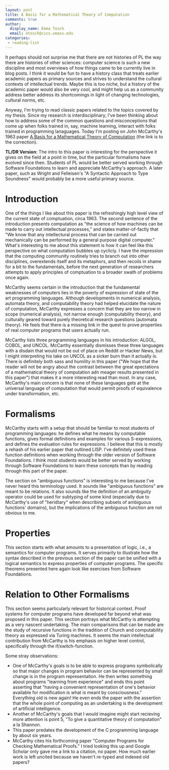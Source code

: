 ```yaml
---
layout: post
title: A Basis for a Mathematical Theory of Computation
comments: true
author:
  display_name: Emma Tosch
  email: etosch@cics.umass.edu
categories:
 - reading-list
---
```


It perhaps should not surprise me that there are not histories of PL the way there are histories of other sciences: computer science is such a new discipline and most overviews of how things came to be currently live in blog posts. I think it would be fun to have a history class that treats earlier academic papers as primary sources and strives to understand the cultural contexts of intellectual trends. Maybe this is too niche, but a history of the academic paper would also be very cool, and might help us as a community address better address its shortcomings in light of changing technologies, cultural norms, etc.

Anyway, I'm trying to read classic papers related to the topics covered by my thesis. Since my research is interdisciplinary, I've been thinking about how to address some of the common questions and misconceptions that come up when folks trained in, say, machine learning, interact with folks trained in programming lanaguages. Today I'm posting on John McCarthy's 1963 paper [A Basis for a Mathematical Theory of Computation](https://ropas.snu.ac.kr/~kwang/4190.310/mccarthy63basis.pdf) (the link is to the correction).

**TL/DR Version**: The intro to this paper is interesting for the perspective it gives on the field at a point in time, but the particular formalisms have evolved since then. Students of PL would be better served working through Software Foundations to learn and appreciate McCarthy's approach. A later paper, such as Wright and Felleisen's "A Syntactic Approach to Type Soundness" would probably be a more useful primary source.

<!--break-->

# Introduction 

One of the things I like about this paper is the refreshingly high level view of the current state of comptuation, circa 1963. The second sentence of the introduction presents computation as "the science of how machines can be made to carry out intellectual processes," and states matter-of-factly that "We know that any intellectural process that can be carried out mechanically can be performed by a general purpose digital computer."  What's interesting to me about this statement is how it can feel like this perspective on what computation bubbles up cyclicly. I have the impression that the computing community routinely tries to branch out into other disciplines, overextends itself and its metaphors, and then recoils in shame for a bit to the fundamentals, before the next generation of researchers attempts to apply principles of comptuation to a broader swath of problems once again. 

McCarthy seems certain in the introduction that the fundamental weaknesses of computers lies in the poverty of expression of state of the art programming languages. Although developments in numerical analysis, automata theory, and computability theory had helped elucidate the nature of computation, McCarthy expresses a concern that they are too narrow in scope (numerical analysis), not narrow enough (computability theory), and culturally geared toward purely theoretical research questions (automata theory). He feels that there is a missing link in the quest to prove properties of real computer programs that users actually run.


McCarthy lists three programming languages in his introduction: ALGOL, COBOL, and UNCOL. McCarthy essentially dismisses these three languages with a disdain that would not be out of place on Reddit or Hacker News, but I might interpreting his take on UNCOL as a sicker burn than it actually is. There is definitely both sass and humility in this paper ("We hope that the reader will not be angry about the contrast between the great epectations of a mathematical theory of computation adn meager results presented in this paper") that makes it a more interesting read than most. In any case, McCarthy's main concern is that none of these languages gets at the universal language of computation that would permit proofs of equivalence under transformation, etc.

# Formalisms

McCarthy starts with a setup that should be familiar to most students of programming languages: he defines what he means by computable functions, gives formal definitions and examples for various S-expressions, and defines the evaluation rules for expressions. I believe that this is mostly a rehash of his earlier paper that outlined LISP. I've definitely used these function definitions when working through the older version of Software Foundations. I think most students would be better served by working through Software Foundations to learn these concepts than by reading through this part of the paper.

The section on "ambiguous functions" is interesting to me because I've never heard this terminology used. It sounds like "ambiguous functions" are meant to be relations. It also sounds like the definition of an ambiguity operator could be used for subtyping of some kind (especially due to McCarthy's use of "heridtary" when describing subsets of ambiguous functions' domains), but the implications of the ambiguous function are not obvious to me.


# Properties

This section starts with what amounts to a presentation of logic, i.e., a semantics for computer programs. It serves primarily to illustrate how the syntax described in the previous section of the paper can be unified with a logical semantics to express properties of computer programs. The specific theorems presented here again look like exercises from Software Foundations. 

# Relation to Other Formalisms

This section seems particularly relevant for historical context. Proof systems for computer programs have developed far beyond what was proposed in this paper. This section portrays what McCarthy is attempting as a very nascent undertaking. The main comparisons that can be made are the study of recursive functions in the tradition of Church and computability theory as expressed via Turing machines. It seems the main intellectual contribution from McCarthy is his emphasis on higher level control, specifically through the if/switch-function.


Some stray observations:
* One of McCarthy's goals is to be able to express programs symbolically so that major changes in program behavior can be represented by small change is in the program representation. He then writes something about programs "learning from experience" and ends this point asserting that "having a convenient representation of one's behavior available for modification is what is meant by consciousness." Everything old is new again! He even ends the paper with the assertion that the whole point of computing as an undertaking is the development of artificial intelligence. 
* Another of McCarthy's goals that I would imagine might start recieving more attention is point 5, "To give a quantitative theory of computation" a la Shannon. 
* This paper predates the development of the C programming language by about six years.
* McCarthy cites his forthcoming paper "Computer Programs for Checking Mathematical Proofs." I tried looking this up and Google Scholar only gave me a link to a citation, no paper. How much earlier work is left uncited because we haven't re-typed and indexed old papers?
